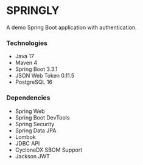 # SPRINGLY
A demo Spring Boot application with authentication.

### Technologies

- Java 17
- Maven 4
- Spring Boot 3.3.1
- JSON Web Token 0.11.5
- PostgreSQL 16

### Dependencies

- Spring Web
- Spring Boot DevTools
- Spring Security
- Spring Data JPA
- Lombok
- JDBC API
- CycloneDX SBOM Support
- Jackson JWT
